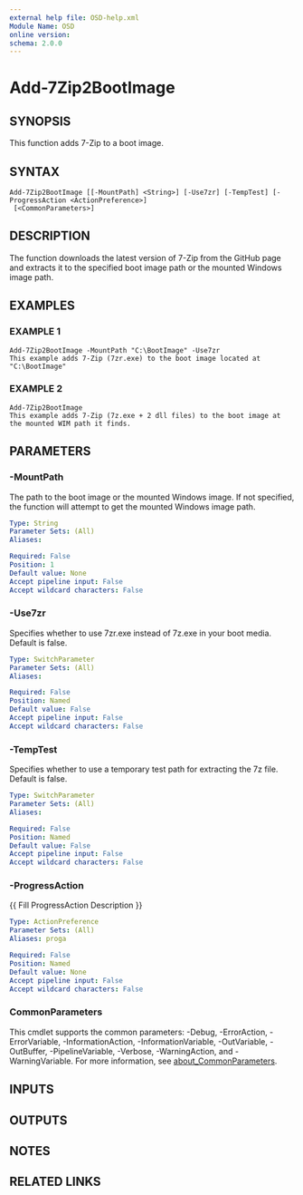 ```yaml
---
external help file: OSD-help.xml
Module Name: OSD
online version:
schema: 2.0.0
---
```


# Add-7Zip2BootImage

## SYNOPSIS
This function adds 7-Zip to a boot image.

## SYNTAX

```
Add-7Zip2BootImage [[-MountPath] <String>] [-Use7zr] [-TempTest] [-ProgressAction <ActionPreference>]
 [<CommonParameters>]
```

## DESCRIPTION
The function downloads the latest version of 7-Zip from the GitHub page and extracts it to the specified boot image path or the mounted Windows image path.

## EXAMPLES

### EXAMPLE 1
```
Add-7Zip2BootImage -MountPath "C:\BootImage" -Use7zr
This example adds 7-Zip (7zr.exe) to the boot image located at "C:\BootImage"
```

### EXAMPLE 2
```
Add-7Zip2BootImage
This example adds 7-Zip (7z.exe + 2 dll files) to the boot image at the mounted WIM path it finds.
```

## PARAMETERS

### -MountPath
The path to the boot image or the mounted Windows image.
If not specified, the function will attempt to get the mounted Windows image path.

```yaml
Type: String
Parameter Sets: (All)
Aliases:

Required: False
Position: 1
Default value: None
Accept pipeline input: False
Accept wildcard characters: False
```

### -Use7zr
Specifies whether to use 7zr.exe instead of 7z.exe in your boot media.
Default is false.

```yaml
Type: SwitchParameter
Parameter Sets: (All)
Aliases:

Required: False
Position: Named
Default value: False
Accept pipeline input: False
Accept wildcard characters: False
```

### -TempTest
Specifies whether to use a temporary test path for extracting the 7z file.
Default is false.

```yaml
Type: SwitchParameter
Parameter Sets: (All)
Aliases:

Required: False
Position: Named
Default value: False
Accept pipeline input: False
Accept wildcard characters: False
```

### -ProgressAction
{{ Fill ProgressAction Description }}

```yaml
Type: ActionPreference
Parameter Sets: (All)
Aliases: proga

Required: False
Position: Named
Default value: None
Accept pipeline input: False
Accept wildcard characters: False
```

### CommonParameters
This cmdlet supports the common parameters: -Debug, -ErrorAction, -ErrorVariable, -InformationAction, -InformationVariable, -OutVariable, -OutBuffer, -PipelineVariable, -Verbose, -WarningAction, and -WarningVariable. For more information, see [about_CommonParameters](http://go.microsoft.com/fwlink/?LinkID=113216).

## INPUTS

## OUTPUTS

## NOTES

## RELATED LINKS
